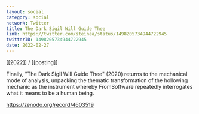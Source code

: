 ```yaml
---
layout: social
category: social
network: Twitter
title: The Dark Sigil Will Guide Thee
link: https://twitter.com/steinea/status/1498205734944722945
twitterID: 1498205734944722945
date: 2022-02-27
---
```


[[2022]] / [[posting]]

Finally, "The Dark Sigil Will Guide Thee" (2020) returns to the mechanical mode of analysis, unpacking the thematic transformation of the hollowing mechanic as the instrument whereby FromSoftware repeatedly interrogates what it means to be a human being.

<https://zenodo.org/record/4603519>

